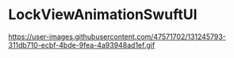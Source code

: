 # LockViewAnimationSwuftUI

https://user-images.githubusercontent.com/47571702/131245793-311db710-ecbf-4bde-9fea-4a93948ad1ef.gif
